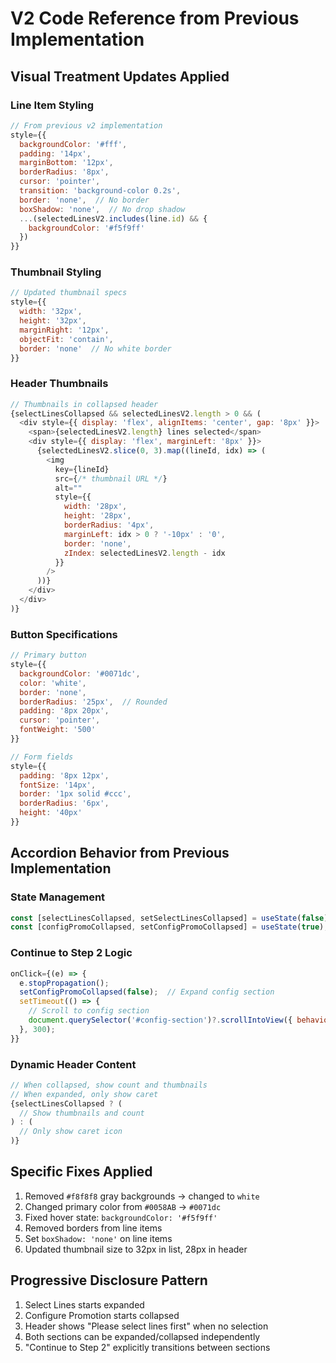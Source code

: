 # V2 Code Reference from Previous Implementation

## Visual Treatment Updates Applied

### Line Item Styling
```javascript
// From previous v2 implementation
style={{
  backgroundColor: '#fff',
  padding: '14px',
  marginBottom: '12px',
  borderRadius: '8px',
  cursor: 'pointer',
  transition: 'background-color 0.2s',
  border: 'none',  // No border
  boxShadow: 'none',  // No drop shadow
  ...(selectedLinesV2.includes(line.id) && {
    backgroundColor: '#f5f9ff'
  })
}}
```

### Thumbnail Styling
```javascript
// Updated thumbnail specs
style={{
  width: '32px',
  height: '32px',
  marginRight: '12px',
  objectFit: 'contain',
  border: 'none'  // No white border
}}
```

### Header Thumbnails
```javascript
// Thumbnails in collapsed header
{selectLinesCollapsed && selectedLinesV2.length > 0 && (
  <div style={{ display: 'flex', alignItems: 'center', gap: '8px' }}>
    <span>{selectedLinesV2.length} lines selected</span>
    <div style={{ display: 'flex', marginLeft: '8px' }}>
      {selectedLinesV2.slice(0, 3).map((lineId, idx) => (
        <img
          key={lineId}
          src={/* thumbnail URL */}
          alt=""
          style={{
            width: '28px',
            height: '28px',
            borderRadius: '4px',
            marginLeft: idx > 0 ? '-10px' : '0',
            border: 'none',
            zIndex: selectedLinesV2.length - idx
          }}
        />
      ))}
    </div>
  </div>
)}
```

### Button Specifications
```javascript
// Primary button
style={{
  backgroundColor: '#0071dc',
  color: 'white',
  border: 'none',
  borderRadius: '25px',  // Rounded
  padding: '8px 20px',
  cursor: 'pointer',
  fontWeight: '500'
}}

// Form fields
style={{
  padding: '8px 12px',
  fontSize: '14px',
  border: '1px solid #ccc',
  borderRadius: '6px',
  height: '40px'
}}
```

## Accordion Behavior from Previous Implementation

### State Management
```javascript
const [selectLinesCollapsed, setSelectLinesCollapsed] = useState(false);
const [configPromoCollapsed, setConfigPromoCollapsed] = useState(true);  // Starts collapsed
```

### Continue to Step 2 Logic
```javascript
onClick={(e) => {
  e.stopPropagation();
  setConfigPromoCollapsed(false);  // Expand config section
  setTimeout(() => {
    // Scroll to config section
    document.querySelector('#config-section')?.scrollIntoView({ behavior: 'smooth' });
  }, 300);
}}
```

### Dynamic Header Content
```javascript
// When collapsed, show count and thumbnails
// When expanded, only show caret
{selectLinesCollapsed ? (
  // Show thumbnails and count
) : (
  // Only show caret icon
)}
```

## Specific Fixes Applied

1. Removed `#f8f8f8` gray backgrounds → changed to `white`
2. Changed primary color from `#0058AB` → `#0071dc`
3. Fixed hover state: `backgroundColor: '#f5f9ff'`
4. Removed borders from line items
5. Set `boxShadow: 'none'` on line items
6. Updated thumbnail size to 32px in list, 28px in header

## Progressive Disclosure Pattern

1. Select Lines starts expanded
2. Configure Promotion starts collapsed
3. Header shows "Please select lines first" when no selection
4. Both sections can be expanded/collapsed independently
5. "Continue to Step 2" explicitly transitions between sections